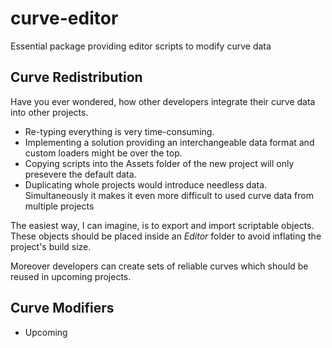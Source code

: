 # curve-editor
Essential package providing editor scripts to modify curve data

## Curve Redistribution
Have you ever wondered, how other developers integrate their curve data into other projects.
- Re-typing everything is very time-consuming.
- Implementing a solution providing an interchangeable data format and custom loaders might be over the top.
- Copying scripts into the Assets folder of the new project will only presevere the default data.
- Duplicating whole projects would introduce needless data. Simultaneously it makes it even more difficult to used curve data from multiple projects

The easiest way, I can imagine, is to export and import scriptable objects. These objects should be placed inside an <i>Editor</i> folder to avoid inflating the project's build size.

Moreover developers can create sets of reliable curves which should be reused in upcoming projects. 

## Curve Modifiers
- Upcoming
